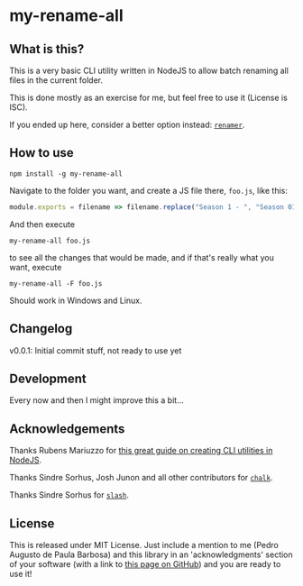 my-rename-all
=============

What is this?
-------------

This is a very basic CLI utility written in NodeJS to allow batch renaming all files in the current folder.

This is done mostly as an exercise for me, but feel free to use it (License is ISC).

If you ended up here, consider a better option instead: [`renamer`](https://github.com/75lb/renamer).

How to use
----------

```
npm install -g my-rename-all
```

Navigate to the folder you want, and create a JS file there, `foo.js`, like this:

```javascript
module.exports = filename => filename.replace("Season 1 - ", "Season 01 - ");
```

And then execute

```
my-rename-all foo.js
```

to see all the changes that would be made, and if that's really what you want, execute

```
my-rename-all -F foo.js
```

Should work in Windows and Linux.

Changelog
---------

v0.0.1: Initial commit stuff, not ready to use yet


Development
--------------------------------------

Every now and then I might improve this a bit...


Acknowledgements
--------------------------------------

Thanks Rubens Mariuzzo for [this great guide on creating CLI utilities in NodeJS](https://x-team.com/blog/a-guide-to-creating-a-nodejs-command/).

Thanks Sindre Sorhus, Josh Junon and all other contributors for [`chalk`](https://github.com/chalk/chalk).

Thanks Sindre Sorhus for [`slash`](https://github.com/sindresorhus/slash).


License
--------------------------------------

This is released under MIT License. Just include a mention to me (Pedro Augusto de Paula Barbosa) and this library in an 'acknowledgments' section of your software (with a link to [this page on GitHub](https://github.com/papb/my-rename-all)) and you are ready to use it!